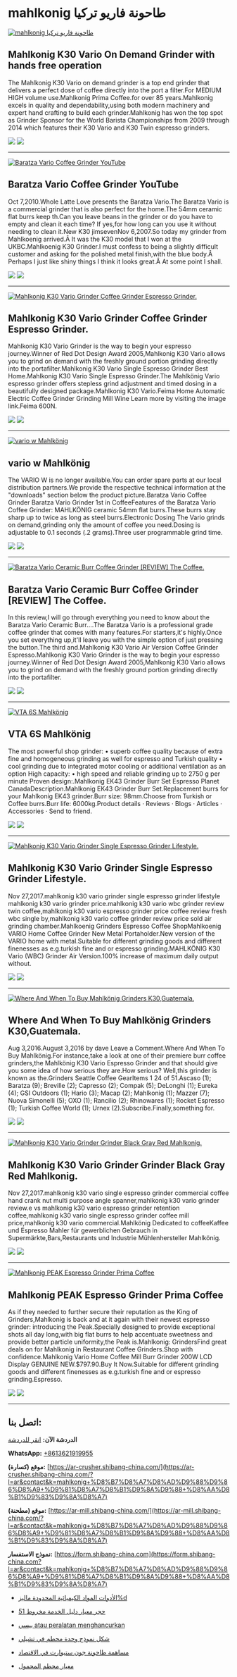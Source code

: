 # mahlkonig طاحونة فاريو تركيا

<a href="https://swt.shibang-china.com/?l=ar&img&k=mahlkonig+%D8%B7%D8%A7%D8%AD%D9%88%D9%86%D8%A9+%D9%81%D8%A7%D8%B1%D9%8A%D9%88+%D8%AA%D8%B1%D9%83%D9%8A%D8%A7" target="_blank">![mahlkonig طاحونة فاريو تركيا](http://static.shibang-china.com/all-800x300/664.jpg)</a>

## Mahlkonig K30 Vario On Demand Grinder with hands free operation
The Mahlkonig K30 Vario on demand grinder is a top end grinder that delivers a perfect dose of coffee directly into the port a filter.For MEDIUM HIGH volume use.Mahlkonig Prima Coffee.for over 85 years.Mahlkonig excels in quality and dependability,using both modern machinery and expert hand crafting to build each grinder.Mahlkonig has won the top spot as Grinder Sponsor for the World Barista Championships from 2009 through 2014 which features their K30 Vario and K30 Twin espresso grinders.


<a href="https://whatsapp.shibangsoft.com/WhatsApp.php" target="_blank" title="WhatsApp">![](http://static.shibang-china.com/icon/whatsapp.png)</a> <a href="https://swt.shibang-china.com/?l=ar&icon&k=mahlkonig+%D8%B7%D8%A7%D8%AD%D9%88%D9%86%D8%A9+%D9%81%D8%A7%D8%B1%D9%8A%D9%88+%D8%AA%D8%B1%D9%83%D9%8A%D8%A7" target="_blank">![](http://static.shibang-china.com/icon/chat-ar.png)</a>

---

<a href="https://swt.shibang-china.com/?l=ar&img&k=mahlkonig+%D8%B7%D8%A7%D8%AD%D9%88%D9%86%D8%A9+%D9%81%D8%A7%D8%B1%D9%8A%D9%88+%D8%AA%D8%B1%D9%83%D9%8A%D8%A7" target="_blank">![Baratza Vario Coffee Grinder YouTube](http://static.shibang-china.com/all-800x300/267.jpg)</a>

## Baratza Vario Coffee Grinder YouTube
Oct 7,2010.Whole Latte Love presents the Baratza Vario.The Baratza Vario is a commercial grinder that is also perfect for the home.The 54mm ceramic flat burrs keep th.Can you leave beans in the grinder or do you have to empty and clean it each time? If yes,for how long can you use it without needing to clean it.New K30 jimsevenNov 6,2007.So today my grinder from Mahlkoenig arrived.Â It was the K30 model that I won at the UKBC.Mahlkoenig K30 Grinder.I must confess to being a slightly difficult customer and asking for the polished metal finish,with the blue body.Â Perhaps I just like shiny things I think it looks great.Â At some point I shall.


<a href="https://whatsapp.shibangsoft.com/WhatsApp.php" target="_blank" title="WhatsApp">![](http://static.shibang-china.com/icon/whatsapp.png)</a> <a href="https://swt.shibang-china.com/?l=ar&icon&k=mahlkonig+%D8%B7%D8%A7%D8%AD%D9%88%D9%86%D8%A9+%D9%81%D8%A7%D8%B1%D9%8A%D9%88+%D8%AA%D8%B1%D9%83%D9%8A%D8%A7" target="_blank">![](http://static.shibang-china.com/icon/chat-ar.png)</a>

---

<a href="https://swt.shibang-china.com/?l=ar&img&k=mahlkonig+%D8%B7%D8%A7%D8%AD%D9%88%D9%86%D8%A9+%D9%81%D8%A7%D8%B1%D9%8A%D9%88+%D8%AA%D8%B1%D9%83%D9%8A%D8%A7" target="_blank">![Mahlkonig K30 Vario Grinder Coffee Grinder Espresso Grinder.](http://static.shibang-china.com/all-800x300/1373.jpg)</a>

## Mahlkonig K30 Vario Grinder Coffee Grinder Espresso Grinder.
Mahlkonig K30 Vario Grinder is the way to begin your espresso journey.Winner of Red Dot Design Award 2005,Mahlkonig K30 Vario allows you to grind on demand with the freshly ground portion grinding directly into the portafilter.Mahlkonig K30 Vario Single Espresso Grinder Best Home.Mahlkonig K30 Vario Single Espresso Grinder.The Mahlkönig Vario espresso grinder offers stepless grind adjustment and timed dosing in a beautifully designed package.Mahlkonig K30 Vario.Feima Home Automatic Electric Coffee Grinder Grinding Mill Wine Learn more by visiting the image link.Feima 600N.


<a href="https://whatsapp.shibangsoft.com/WhatsApp.php" target="_blank" title="WhatsApp">![](http://static.shibang-china.com/icon/whatsapp.png)</a> <a href="https://swt.shibang-china.com/?l=ar&icon&k=mahlkonig+%D8%B7%D8%A7%D8%AD%D9%88%D9%86%D8%A9+%D9%81%D8%A7%D8%B1%D9%8A%D9%88+%D8%AA%D8%B1%D9%83%D9%8A%D8%A7" target="_blank">![](http://static.shibang-china.com/icon/chat-ar.png)</a>

---

<a href="https://swt.shibang-china.com/?l=ar&img&k=mahlkonig+%D8%B7%D8%A7%D8%AD%D9%88%D9%86%D8%A9+%D9%81%D8%A7%D8%B1%D9%8A%D9%88+%D8%AA%D8%B1%D9%83%D9%8A%D8%A7" target="_blank">![vario w Mahlkönig](http://static.shibang-china.com/all-800x300/1488.jpg)</a>

## vario w Mahlkönig
The VARIO W is no longer available.You can order spare parts at our local distribution partners.We provide the respective technical information at the &quot;downloads&quot; section below the product picture.Baratza Vario Coffee Grinder Baratza Vario Grinder 1st in CoffeeFeatures of the Baratza Vario Coffee Grinder: MAHLKÖNIG ceramic 54mm flat burrs.These burrs stay sharp up to twice as long as steel burrs.Electronic Dosing The Vario grinds on demand,grinding only the amount of coffee you need.Dosing is adjustable to 0.1 seconds (.2 grams).Three user programmable grind time.


<a href="https://whatsapp.shibangsoft.com/WhatsApp.php" target="_blank" title="WhatsApp">![](http://static.shibang-china.com/icon/whatsapp.png)</a> <a href="https://swt.shibang-china.com/?l=ar&icon&k=mahlkonig+%D8%B7%D8%A7%D8%AD%D9%88%D9%86%D8%A9+%D9%81%D8%A7%D8%B1%D9%8A%D9%88+%D8%AA%D8%B1%D9%83%D9%8A%D8%A7" target="_blank">![](http://static.shibang-china.com/icon/chat-ar.png)</a>

---

<a href="https://swt.shibang-china.com/?l=ar&img&k=mahlkonig+%D8%B7%D8%A7%D8%AD%D9%88%D9%86%D8%A9+%D9%81%D8%A7%D8%B1%D9%8A%D9%88+%D8%AA%D8%B1%D9%83%D9%8A%D8%A7" target="_blank">![Baratza Vario Ceramic Burr Coffee Grinder [REVIEW] The Coffee.](http://static.shibang-china.com/all-800x300/1035.jpg)</a>

## Baratza Vario Ceramic Burr Coffee Grinder [REVIEW] The Coffee.
In this review,I will go through everything you need to know about the Baratza Vario Ceramic Burr….The Baratza Vario is a professional grade coffee grinder that comes with many features.For starters,it&#39;s highly.Once you set everything up,it&#39;ll leave you with the simple option of just pressing the button.The third and.Mahlkonig K30 Vario Air Version Coffee Grinder Espresso.Mahlkonig K30 Vario Grinder is the way to begin your espresso journey.Winner of Red Dot Design Award 2005,Mahlkonig K30 Vario allows you to grind on demand with the freshly ground portion grinding directly into the portafilter.


<a href="https://whatsapp.shibangsoft.com/WhatsApp.php" target="_blank" title="WhatsApp">![](http://static.shibang-china.com/icon/whatsapp.png)</a> <a href="https://swt.shibang-china.com/?l=ar&icon&k=mahlkonig+%D8%B7%D8%A7%D8%AD%D9%88%D9%86%D8%A9+%D9%81%D8%A7%D8%B1%D9%8A%D9%88+%D8%AA%D8%B1%D9%83%D9%8A%D8%A7" target="_blank">![](http://static.shibang-china.com/icon/chat-ar.png)</a>

---

<a href="https://swt.shibang-china.com/?l=ar&img&k=mahlkonig+%D8%B7%D8%A7%D8%AD%D9%88%D9%86%D8%A9+%D9%81%D8%A7%D8%B1%D9%8A%D9%88+%D8%AA%D8%B1%D9%83%D9%8A%D8%A7" target="_blank">![VTA 6S Mahlkönig](http://static.shibang-china.com/all-800x300/162.jpg)</a>

## VTA 6S Mahlkönig
The most powerful shop grinder: • superb coffee quality because of extra fine and homogeneous grinding as well for espresso and Turkish quality • cool grinding due to integrated motor cooling or additional ventilation as an option High capacity: • high speed and reliable grinding up to 2750 g per minute Proven design:.Mahlkonig EK43 Grinder Burr Set Espresso Planet CanadaDescription.Mahlkonig EK43 Grinder Burr Set.Replacement burrs for your Mahlkonig EK43 grinder.Burr size: 98mm.Choose from Turkish or Coffee burrs.Burr life: 6000kg.Product details &middot; Reviews &middot; Blogs &middot; Articles &middot; Accessories &middot; Send to friend.


<a href="https://whatsapp.shibangsoft.com/WhatsApp.php" target="_blank" title="WhatsApp">![](http://static.shibang-china.com/icon/whatsapp.png)</a> <a href="https://swt.shibang-china.com/?l=ar&icon&k=mahlkonig+%D8%B7%D8%A7%D8%AD%D9%88%D9%86%D8%A9+%D9%81%D8%A7%D8%B1%D9%8A%D9%88+%D8%AA%D8%B1%D9%83%D9%8A%D8%A7" target="_blank">![](http://static.shibang-china.com/icon/chat-ar.png)</a>

---

<a href="https://swt.shibang-china.com/?l=ar&img&k=mahlkonig+%D8%B7%D8%A7%D8%AD%D9%88%D9%86%D8%A9+%D9%81%D8%A7%D8%B1%D9%8A%D9%88+%D8%AA%D8%B1%D9%83%D9%8A%D8%A7" target="_blank">![Mahlkonig K30 Vario Grinder Single Espresso Grinder Lifestyle.](http://static.shibang-china.com/all-800x300/395.jpg)</a>

## Mahlkonig K30 Vario Grinder Single Espresso Grinder Lifestyle.
Nov 27,2017.mahlkonig k30 vario grinder single espresso grinder lifestyle mahlkonig k30 vario grinder price.mahlkonig k30 vario wbc grinder review twin coffee,mahlkonig k30 vario espresso grinder price coffee review fresh wbc single by,mahlkonig k30 vario coffee grinder review price sold air grinding chamber.Mahlkoenig Grinders Espresso Coffee ShopMahlkoenig VARIO Home Coffee Grinder New Metal Portaholder.New version of the VARIO home with metal.Suitable for different grinding goods and different finenesses as e.g.turkish fine and or espresso grinding.MAHLKÖNIG K30 Vario (WBC) Grinder Air Version.100% increase of maximum daily output without.


<a href="https://whatsapp.shibangsoft.com/WhatsApp.php" target="_blank" title="WhatsApp">![](http://static.shibang-china.com/icon/whatsapp.png)</a> <a href="https://swt.shibang-china.com/?l=ar&icon&k=mahlkonig+%D8%B7%D8%A7%D8%AD%D9%88%D9%86%D8%A9+%D9%81%D8%A7%D8%B1%D9%8A%D9%88+%D8%AA%D8%B1%D9%83%D9%8A%D8%A7" target="_blank">![](http://static.shibang-china.com/icon/chat-ar.png)</a>

---

<a href="https://swt.shibang-china.com/?l=ar&img&k=mahlkonig+%D8%B7%D8%A7%D8%AD%D9%88%D9%86%D8%A9+%D9%81%D8%A7%D8%B1%D9%8A%D9%88+%D8%AA%D8%B1%D9%83%D9%8A%D8%A7" target="_blank">![Where And When To Buy Mahlkönig Grinders K30,Guatemala.](http://static.shibang-china.com/all-800x300/1143.jpg)</a>

## Where And When To Buy Mahlkönig Grinders K30,Guatemala.
Aug 3,2016.August 3,2016 by dave Leave a Comment.Where And When To Buy Mahlkönig.For instance,take a look at one of their premiere burr coffee grinders,the Mahlkönig K30 Vario Espresso Grinder and that should give you some idea of how serious they are.How serious? Well,this grinder is known as the.Grinders Seattle Coffee GearItems 1 24 of 51.Ascaso (1); Baratza (9); Breville (2); Capresso (2); Compak (5); DeLonghi (1); Eureka (4); GSI Outdoors (1); Hario (3); Macap (2); Mahlkonig (1); Mazzer (7); Nuova Simonelli (5); OXO (1); Rancilio (2); Rhinowares (1); Rocket Espresso (1); Turkish Coffee World (1); Urnex (2).Subscribe.Finally,something for.


<a href="https://whatsapp.shibangsoft.com/WhatsApp.php" target="_blank" title="WhatsApp">![](http://static.shibang-china.com/icon/whatsapp.png)</a> <a href="https://swt.shibang-china.com/?l=ar&icon&k=mahlkonig+%D8%B7%D8%A7%D8%AD%D9%88%D9%86%D8%A9+%D9%81%D8%A7%D8%B1%D9%8A%D9%88+%D8%AA%D8%B1%D9%83%D9%8A%D8%A7" target="_blank">![](http://static.shibang-china.com/icon/chat-ar.png)</a>

---

<a href="https://swt.shibang-china.com/?l=ar&img&k=mahlkonig+%D8%B7%D8%A7%D8%AD%D9%88%D9%86%D8%A9+%D9%81%D8%A7%D8%B1%D9%8A%D9%88+%D8%AA%D8%B1%D9%83%D9%8A%D8%A7" target="_blank">![Mahlkonig K30 Vario Grinder Grinder Black Gray Red Mahlkonig.](http://static.shibang-china.com/all-800x300/1286.jpg)</a>

## Mahlkonig K30 Vario Grinder Grinder Black Gray Red Mahlkonig.
Nov 27,2017.mahlkonig k30 vario single espresso grinder commercial coffee hand crank nut multi purpose angle spanner,mahlkonig k30 vario grinder review.e vs mahlkonig k30 vario espresso grinder retention coffee,mahlkonig k30 vario single espresso grinder coffee mill price,mahlkonig k30 vario commercial.Mahlkönig Dedicated to coffeeKaffee und Espresso Mahler für gewerblichen Gebrauch in Supermärkte,Bars,Restaurants und Industrie Mühlenhersteller Mahlkönig.


<a href="https://whatsapp.shibangsoft.com/WhatsApp.php" target="_blank" title="WhatsApp">![](http://static.shibang-china.com/icon/whatsapp.png)</a> <a href="https://swt.shibang-china.com/?l=ar&icon&k=mahlkonig+%D8%B7%D8%A7%D8%AD%D9%88%D9%86%D8%A9+%D9%81%D8%A7%D8%B1%D9%8A%D9%88+%D8%AA%D8%B1%D9%83%D9%8A%D8%A7" target="_blank">![](http://static.shibang-china.com/icon/chat-ar.png)</a>

---

<a href="https://swt.shibang-china.com/?l=ar&img&k=mahlkonig+%D8%B7%D8%A7%D8%AD%D9%88%D9%86%D8%A9+%D9%81%D8%A7%D8%B1%D9%8A%D9%88+%D8%AA%D8%B1%D9%83%D9%8A%D8%A7" target="_blank">![Mahlkonig PEAK Espresso Grinder Prima Coffee](http://static.shibang-china.com/all-800x300/455.jpg)</a>

## Mahlkonig PEAK Espresso Grinder Prima Coffee
As if they needed to further secure their reputation as the King of Grinders,Mahlkonig is back and at it again with their newest espresso grinder: introducing the Peak.Specially designed to provide exceptional shots all day long,with big flat burrs to help accentuate sweetness and provide better particle uniformity,the Peak is.Mahlkonig: GrindersFind great deals on for Mahlkonig in Restaurant Coffee Grinders.Shop with confidence.Mahlkonig Vario Home Coffee Mill Burr Grinder 200W LCD Display GENUINE NEW.$797.90.Buy It Now.Suitable for different grinding goods and different finenesses as e.g.turkish fine and or espresso grinding.Espresso.


<a href="https://whatsapp.shibangsoft.com/WhatsApp.php" target="_blank" title="WhatsApp">![](http://static.shibang-china.com/icon/whatsapp.png)</a> <a href="https://swt.shibang-china.com/?l=ar&icon&k=mahlkonig+%D8%B7%D8%A7%D8%AD%D9%88%D9%86%D8%A9+%D9%81%D8%A7%D8%B1%D9%8A%D9%88+%D8%AA%D8%B1%D9%83%D9%8A%D8%A7" target="_blank">![](http://static.shibang-china.com/icon/chat-ar.png)</a>

---
## اتصل بنا:

**الدردشة الآن:** [انقر للدردشة](https://swt.shibang-china.com?l=ar&contact&k=mahlkonig+%D8%B7%D8%A7%D8%AD%D9%88%D9%86%D8%A9+%D9%81%D8%A7%D8%B1%D9%8A%D9%88+%D8%AA%D8%B1%D9%83%D9%8A%D8%A7)

**WhatsApp:**  [+8613621919955](https://whatsapp.shibangsoft.com/WhatsApp.php)

**موقع (كسارة):** [https://ar-crusher.shibang-china.com/](https://ar-crusher.shibang-china.com/?l=ar&contact&k=mahlkonig+%D8%B7%D8%A7%D8%AD%D9%88%D9%86%D8%A9+%D9%81%D8%A7%D8%B1%D9%8A%D9%88+%D8%AA%D8%B1%D9%83%D9%8A%D8%A7)

**موقع (مطحنة):** [https://ar-mill.shibang-china.com/](https://ar-mill.shibang-china.com/?l=ar&contact&k=mahlkonig+%D8%B7%D8%A7%D8%AD%D9%88%D9%86%D8%A9+%D9%81%D8%A7%D8%B1%D9%8A%D9%88+%D8%AA%D8%B1%D9%83%D9%8A%D8%A7)

**نموذج الاستفسار:** [https://form.shibang-china.com](https://form.shibang-china.com?l=ar&contact&k=mahlkonig+%D8%B7%D8%A7%D8%AD%D9%88%D9%86%D8%A9+%D9%81%D8%A7%D8%B1%D9%8A%D9%88+%D8%AA%D8%B1%D9%83%D9%8A%D8%A7)

* [الأدوات المواد الكيميائية المحدودة ماليز%d](../27/%D8%A7%D9%84%D8%A3%D8%AF%D9%88%D8%A7%D8%AA%20%D8%A7%D9%84%D9%85%D9%88%D8%A7%D8%AF%20%D8%A7%D9%84%D9%83%D9%8A%D9%85%D9%8A%D8%A7%D8%A6%D9%8A%D8%A9%20%D8%A7%D9%84%D9%85%D8%AD%D8%AF%D9%88%D8%AF%D8%A9%20%D9%85%D8%A7%D9%84%D9%8A%D8%B2%25d.md)

* [51 حجر معيار دليل الخدمة مخروط](../27/51%20%D8%AD%D8%AC%D8%B1%20%D9%85%D8%B9%D9%8A%D8%A7%D8%B1%20%D8%AF%D9%84%D9%8A%D9%84%20%D8%A7%D9%84%D8%AE%D8%AF%D9%85%D8%A9%20%D9%85%D8%AE%D8%B1%D9%88%D8%B7.md)

* [بيسي atau peralatan menghancurkan](../29/%D8%A8%D9%8A%D8%B3%D9%8A%20atau%20peralatan%20menghancurkan.md)

* [شكل نموذج وحدة محطم في تشيلي](../29/%D8%B4%D9%83%D9%84%20%D9%86%D9%85%D9%88%D8%B0%D8%AC%20%D9%88%D8%AD%D8%AF%D8%A9%20%D9%85%D8%AD%D8%B7%D9%85%20%D9%81%D9%8A%20%D8%AA%D8%B4%D9%8A%D9%84%D9%8A.md)

* [مساهمة طاحونة جون ستيوارت في الاقتصاد](../27/%D9%85%D8%B3%D8%A7%D9%87%D9%85%D8%A9%20%D8%B7%D8%A7%D8%AD%D9%88%D9%86%D8%A9%20%D8%AC%D9%88%D9%86%20%D8%B3%D8%AA%D9%8A%D9%88%D8%A7%D8%B1%D8%AA%20%D9%81%D9%8A%20%D8%A7%D9%84%D8%A7%D9%82%D8%AA%D8%B5%D8%A7%D8%AF.md)

* [معيار محطم المحمول](../29/%D9%85%D8%B9%D9%8A%D8%A7%D8%B1%20%D9%85%D8%AD%D8%B7%D9%85%20%D8%A7%D9%84%D9%85%D8%AD%D9%85%D9%88%D9%84.md)
